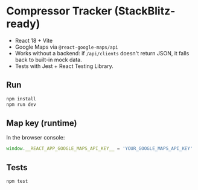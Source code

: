 
# Compressor Tracker (StackBlitz-ready)
- React 18 + Vite
- Google Maps via `@react-google-maps/api`
- Works without a backend: if `/api/clients` doesn't return JSON, it falls back to built-in mock data.
- Tests with Jest + React Testing Library.

## Run
```bash
npm install
npm run dev
```

## Map key (runtime)
In the browser console:
```js
window.__REACT_APP_GOOGLE_MAPS_API_KEY__ = 'YOUR_GOOGLE_MAPS_API_KEY'
```

## Tests
```bash
npm test
```

